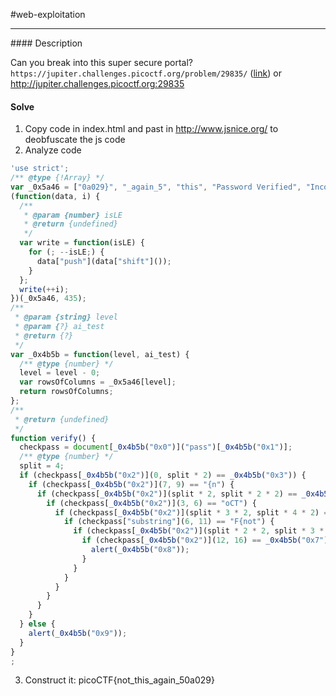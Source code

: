 #web-exploitation
<hr>
#### Description

Can you break into this super secure portal? `https://jupiter.challenges.picoctf.org/problem/29835/` ([link](https://jupiter.challenges.picoctf.org/problem/29835/)) or http://jupiter.challenges.picoctf.org:29835

#### Solve
1. Copy code in index.html and past in http://www.jsnice.org/ to deobfuscate the js code
2. Analyze code
``` js
'use strict';
/** @type {!Array} */
var _0x5a46 = ["0a029}", "_again_5", "this", "Password Verified", "Incorrect password", "getElementById", "value", "substring", "picoCTF{", "not_this"];
(function(data, i) {
  /**
   * @param {number} isLE
   * @return {undefined}
   */
  var write = function(isLE) {
    for (; --isLE;) {
      data["push"](data["shift"]());
    }
  };
  write(++i);
})(_0x5a46, 435);
/**
 * @param {string} level
 * @param {?} ai_test
 * @return {?}
 */
var _0x4b5b = function(level, ai_test) {
  /** @type {number} */
  level = level - 0;
  var rowsOfColumns = _0x5a46[level];
  return rowsOfColumns;
};
/**
 * @return {undefined}
 */
function verify() {
  checkpass = document[_0x4b5b("0x0")]("pass")[_0x4b5b("0x1")];
  /** @type {number} */
  split = 4;
  if (checkpass[_0x4b5b("0x2")](0, split * 2) == _0x4b5b("0x3")) {
    if (checkpass[_0x4b5b("0x2")](7, 9) == "{n") {
      if (checkpass[_0x4b5b("0x2")](split * 2, split * 2 * 2) == _0x4b5b("0x4")) {
        if (checkpass[_0x4b5b("0x2")](3, 6) == "oCT") {
          if (checkpass[_0x4b5b("0x2")](split * 3 * 2, split * 4 * 2) == _0x4b5b("0x5")) {
            if (checkpass["substring"](6, 11) == "F{not") {
              if (checkpass[_0x4b5b("0x2")](split * 2 * 2, split * 3 * 2) == _0x4b5b("0x6")) {
                if (checkpass[_0x4b5b("0x2")](12, 16) == _0x4b5b("0x7")) {
                  alert(_0x4b5b("0x8"));
                }
              }
            }
          }
        }
      }
    }
  } else {
    alert(_0x4b5b("0x9"));
  }
}
;
```
3. Construct it: picoCTF{not_this_again_50a029}